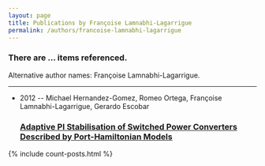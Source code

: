 ```yaml
---
layout: page
title: Publications by Françoise Lamnabhi-Lagarrigue
permalink: /authors/francoise-lamnabhi-lagarrigue
---
```


<h3 id="number-posts">There are ... items referenced.</h3>
<p id='info-authors'>Alternative author names: Françoise Lamnabhi-Lagarrigue.</p>
<hr />
<ul class="post-list">
<li><span class='post-meta'>2012 -- Michael Hernandez-Gomez, Romeo Ortega, Françoise Lamnabhi-Lagarrigue, Gerardo Escobar</span><h3><a class='post-link' href="{{ site.baseurl }}/adaptive-pi-stabilisation-of-switched-power-converters-described-by-port-hamiltonian-models">Adaptive PI Stabilisation of Switched Power Converters Described by Port-Hamiltonian Models</a></h3></li>

</ul>
{% include count-posts.html %}
